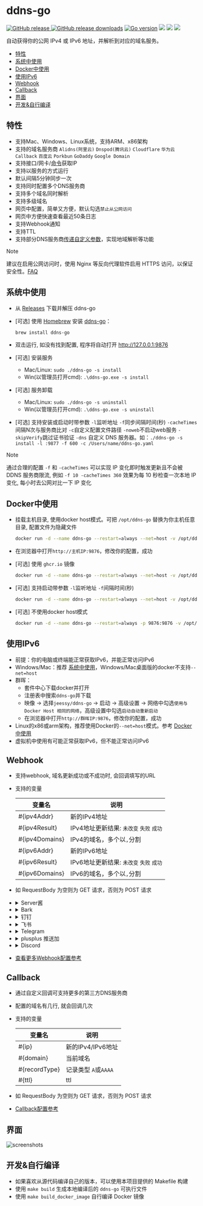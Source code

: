 # ddns-go

[![GitHub release](https://img.shields.io/github/release/jeessy2/ddns-go.svg?logo=github&style=flat-square) ![GitHub release downloads](https://img.shields.io/github/downloads/jeessy2/ddns-go/total?logo=github)](https://github.com/jeessy2/ddns-go/releases/latest) [![Go version](https://img.shields.io/github/go-mod/go-version/jeessy2/ddns-go)](https://github.com/jeessy2/ddns-go/blob/master/go.mod) [![](https://goreportcard.com/badge/github.com/jeessy2/ddns-go/v5)](https://goreportcard.com/report/github.com/jeessy2/ddns-go/v5) [![](https://img.shields.io/docker/image-size/jeessy/ddns-go)](https://registry.hub.docker.com/r/jeessy/ddns-go) [![](https://img.shields.io/docker/pulls/jeessy/ddns-go)](https://registry.hub.docker.com/r/jeessy/ddns-go)

自动获得你的公网 IPv4 或 IPv6 地址，并解析到对应的域名服务。

- [特性](#特性)
- [系统中使用](#系统中使用)
- [Docker中使用](#docker中使用)
- [使用IPv6](#使用ipv6)
- [Webhook](#webhook)
- [Callback](#callback)
- [界面](#界面)
- [开发&自行编译](#开发自行编译)

## 特性

- 支持Mac、Windows、Linux系统，支持ARM、x86架构
- 支持的域名服务商 `Alidns(阿里云)` `Dnspod(腾讯云)` `Cloudflare` `华为云` `Callback` `百度云` `Porkbun` `GoDaddy` `Google Domain`
- 支持接口/网卡/[命令](https://github.com/jeessy2/ddns-go/wiki/通过命令获取IP参考)获取IP
- 支持以服务的方式运行
- 默认间隔5分钟同步一次
- 支持同时配置多个DNS服务商
- 支持多个域名同时解析
- 支持多级域名
- 网页中配置，简单又方便，默认勾选`禁止从公网访问`
- 网页中方便快速查看最近50条日志
- 支持Webhook通知
- 支持TTL
- 支持部分DNS服务商[传递自定义参数](https://github.com/jeessy2/ddns-go/wiki/传递自定义参数)，实现地域解析等功能

> [!NOTE]  
> 建议在启用公网访问时，使用 Nginx 等反向代理软件启用 HTTPS 访问，以保证安全性。[FAQ](https://github.com/jeessy2/ddns-go/wiki/FAQ)

## 系统中使用

- 从 [Releases](https://github.com/jeessy2/ddns-go/releases) 下载并解压 ddns-go
- [可选] 使用 [Homebrew](https://brew.sh) 安装 [ddns-go](https://formulae.brew.sh/formula/ddns-go)：

  ```bash
  brew install ddns-go
  ```

- 双击运行, 如没有找到配置, 程序将自动打开 http://127.0.0.1:9876
- [可选] 安装服务
  - Mac/Linux: `sudo ./ddns-go -s install`
  - Win(以管理员打开cmd): `.\ddns-go.exe -s install`
- [可选] 服务卸载
  - Mac/Linux: `sudo ./ddns-go -s uninstall`
  - Win(以管理员打开cmd): `.\ddns-go.exe -s uninstall`
- [可选] 支持安装或启动时带参数 `-l`监听地址 `-f`同步间隔时间(秒) `-cacheTimes`间隔N次与服务商比对 `-c`自定义配置文件路径 `-noweb`不启动web服务 `-skipVerify`跳过证书验证 `-dns` 自定义 DNS 服务器。如：`./ddns-go -s install -l :9877 -f 600 -c /Users/name/ddns-go.yaml`

> [!NOTE]  
> 通过合理的配置 `-f` 和 `-cacheTimes` 可以实现 IP 变化即时触发更新且不会被 DDNS 服务商限流, 例如 `-f 10 -cacheTimes 360` 效果为每 10 秒检查一次本地 IP 变化, 每小时去公网对比一下 IP 变化

## Docker中使用

- 挂载主机目录, 使用docker host模式。可把 `/opt/ddns-go` 替换为你主机任意目录, 配置文件为隐藏文件

  ```bash
  docker run -d --name ddns-go --restart=always --net=host -v /opt/ddns-go:/root jeessy/ddns-go
  ```

- 在浏览器中打开`http://主机IP:9876`，修改你的配置，成功

- [可选] 使用 `ghcr.io` 镜像

  ```bash
  docker run -d --name ddns-go --restart=always --net=host -v /opt/ddns-go:/root ghcr.io/jeessy2/ddns-go
  ```

- [可选] 支持启动带参数 `-l`监听地址 `-f`间隔时间(秒)

  ```bash
  docker run -d --name ddns-go --restart=always --net=host -v /opt/ddns-go:/root jeessy/ddns-go -l :9877 -f 600
  ```

- [可选] 不使用docker host模式

  ```bash
  docker run -d --name ddns-go --restart=always -p 9876:9876 -v /opt/ddns-go:/root jeessy/ddns-go
  ```

## 使用IPv6

- 前提：你的电脑或终端能正常获取IPv6，并能正常访问IPv6
- Windows/Mac：推荐 [系统中使用](#系统中使用)，Windows/Mac桌面版的docker不支持`--net=host`
- 群晖：
  - 套件中心下载docker并打开
  - 注册表中搜索`ddns-go`并下载
  - 映像 -> 选择`jeessy/ddns-go` -> 启动 -> 高级设置 -> 网络中勾选`使用与 Docker Host 相同的网络`，高级设置中勾选`启动自动重新启动`
  - 在浏览器中打开`http://群晖IP:9876`，修改你的配置，成功
- Linux的x86或arm架构，推荐使用Docker的`--net=host`模式。参考 [Docker中使用](#Docker中使用)
- 虚拟机中使用有可能正常获取IPv6，但不能正常访问IPv6

## Webhook

- 支持webhook, 域名更新成功或不成功时, 会回调填写的URL
- 支持的变量

  |  变量名   | 说明  |
  |  ----  | ----  |
  | #{ipv4Addr}  | 新的IPv4地址 |
  | #{ipv4Result}  | IPv4地址更新结果: `未改变` `失败` `成功`|
  | #{ipv4Domains}  | IPv4的域名，多个以`,`分割 |
  | #{ipv6Addr}  | 新的IPv6地址 |
  | #{ipv6Result}  | IPv6地址更新结果: `未改变` `失败` `成功`|
  | #{ipv6Domains}  | IPv6的域名，多个以`,`分割 |

- 如 RequestBody 为空则为 GET 请求，否则为 POST 请求
- <details><summary>Server酱</summary>

  ```
  https://sctapi.ftqq.com/[SendKey].send?title=你的公网IP变了&desp=主人IPv4变了#{ipv4Addr},域名更新结果:#{ipv4Result}
  ```
- <details><summary>Bark</summary>

  ```
  https://api.day.app/[YOUR_KEY]/主人IPv4变了#{ipv4Addr},域名更新结果:#{ipv4Result}
  ```
  </details>
- <details><summary>钉钉</summary>

  - 钉钉电脑端 -> 群设置 -> 智能群助手 -> 添加机器人 -> 自定义
  - 只勾选 `自定义关键词`, 输入的关键字必须包含在RequestBody的content中, 如：`你的公网IP变了`
  - URL中输入钉钉给你的 `Webhook地址`
  - RequestBody中输入
    ```json
    {
        "msgtype": "markdown",
        "markdown": {
            "title": "你的公网IP变了",
            "text": "#### 你的公网IP变了 \n - IPv4地址：#{ipv4Addr} \n - 域名更新结果：#{ipv4Result} \n"
        }
    }
    ```
  </details>
- <details><summary>飞书</summary>

  - 飞书电脑端 -> 群设置 -> 添加机器人 -> 自定义机器人
  - 安全设置只勾选 `自定义关键词`, 输入的关键字必须包含在RequestBody的content中, 如：`你的公网IP变了`
  - URL中输入飞书给你的 `Webhook地址`
  - RequestBody中输入
    ```json
    {
        "msg_type": "post",
        "content": {
            "post": {
                "zh_cn": {
                    "title": "你的公网IP变了",
                    "content": [
                        [
                            {
                                "tag": "text",
                                "text": "IPv4地址：#{ipv4Addr}"
                            }
                        ],
                        [
                            {
                                "tag": "text",
                                "text": "域名更新结果：#{ipv4Result}"
                            }
                        ]
                    ]
                }
            }
        }
    }
    ```
  </details>
- <details><summary>Telegram</summary>

  [ddns-telegram-bot](https://github.com/WingLim/ddns-telegram-bot)
  </details>
- <details><summary>plusplus 推送加</summary>

  - [获取token](https://www.pushplus.plus/push1.html)
  - URL中输入 `https://www.pushplus.plus/send`
  - RequestBody中输入
    ```json
    {
        "token": "your token",
        "title": "你的公网IP变了",
        "content": "你的公网IP变了 \n - IPv4地址：#{ipv4Addr} \n - 域名更新结果：#{ipv4Result} \n"
    }
    ```
  </details>
- <details><summary>Discord</summary>

  - Discord任意客户端 -> 伺服器 -> 频道设置 -> 整合 -> 查看Webhook -> 新Webhook -> 复制Webhook网址
  - URL中输入Discord复制的 `Webhook网址`
  - RequestBody中输入
    ```json
    {
        "content": "域名 #{ipv4Domains} 动态解析 #{ipv4Result}.",
        "embeds": [
            {
                "description": "#{ipv4Domains} 的动态解析 #{ipv4Result}, IP: #{ipv4Addr}",
                "color": 15258703,
                "author": {
                    "name": "DDNS"
                },
                "footer": {
                    "text": "DDNS #{ipv4Result}"
                }
            }
        ]
    }
    ```
  </details>

- [查看更多Webhook配置参考](https://github.com/jeessy2/ddns-go/issues/327)

## Callback

- 通过自定义回调可支持更多的第三方DNS服务商
- 配置的域名有几行, 就会回调几次
- 支持的变量

  |  变量名   | 说明  |
  |  ----  | ----  |
  | #{ip}  | 新的IPv4/IPv6地址 |
  | #{domain}  | 当前域名 |
  | #{recordType}  | 记录类型 `A`或`AAAA` |
  | #{ttl}  | ttl |
- 如 RequestBody 为空则为 GET 请求，否则为 POST 请求
- [Callback配置参考](https://github.com/jeessy2/ddns-go/wiki/Callback配置参考)

## 界面

![screenshots](https://raw.githubusercontent.com/jeessy2/ddns-go/master/ddns-web.png)

## 开发&自行编译

- 如果喜欢从源代码编译自己的版本，可以使用本项目提供的 Makefile 构建
- 使用 `make build` 生成本地编译后的 `ddns-go` 可执行文件
- 使用 `make build_docker_image` 自行编译 Docker 镜像
